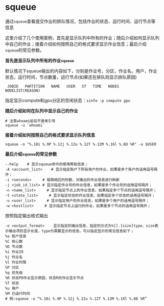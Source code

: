 # squeue
通过`squeue`查看提交作业的排队情况，包括作业的状态、运行时间、运行节点等信息

这里介绍了几个使用案例，首先是显示队列中所有的作业；随后介绍如何显示队列中自己的作业；接着介绍如何按照自己的格式要求显示作业信息；最后介绍`squeue`的常见参数。

**首先是显示队列中所有的作业`squeue`**

默认情况下squeue输出的内容如下，分别是作业号，分区，作业名，用户，作业状态，运行时间，节点数量，运行节点(如果还在排队则显示排队原因)

` JOBID   PARTITION   NAME   USER   ST   TIME   NODES   NODELIST(REASON)`

指定显示compute和gpu分区的空闲状态：`sinfo -p compute gpu`

**随后介绍如何在队列中显示自己的作业**
```
# 注意whoami前后不是单引号
squeue -u `whoami`
```
**接着介绍如何按照自己的格式要求显示队列信息**

`squeue -o "%.18i %.9P %.12j %.12u %.12T %.12M %.16l %.6D %R" -u $USER`

**最后介绍`squeue`的常见参数**
```
--help    # 显示squeue命令的使用帮助信息；
-A <account_list>    # 显示指定账户下所有用户的作业，如果是多个账户的话用逗号隔开；
-i <seconds>     # 每隔相应的秒数，对输出的作业信息进行刷新
-j <job_id_list> # 显示指定作业号的作业信息，如果是多个作业号的话用逗号隔开；
-n <name_list>     # 显示指定节点上的作业信息，如果指定多个节点的话用逗号隔开；
-t <state_list>     # 显示指定状态的作业信息，如果指定多个状态的话用逗号隔开；
-u <user_list>     # 显示指定用户的作业信息，如果是多个用户的话用逗号隔开；
-w <hostlist>     # 显示指定节点上运行的作业，如果是多个节点的话用逗号隔开；
```
按照指定输出格式输出
```
-o <output_format>    显示指定的输出信息，指定的方式为%[[.]size]type，size表示输出项的显示长度，type为需要显示的信息。可以指定显示的常见信息如下；
%a 账户信息
%C 核心数
%D 节点数
%i 作业ID
%j 作业名
%l 作业时限
%P 分区
%q 优先级
%R 状态PD作业显示原因，状态R的作业显示节点
%T 状态
%u 用户
%M 已运行时间
# 例:squeue -o “%.18i %.9P %.12j %.12u %.12T %.12M %.16l %.6D %R”
```
